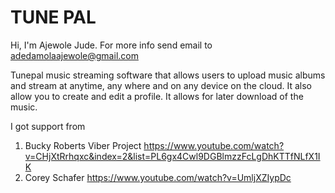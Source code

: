 # TUNE PAL

Hi, I'm Ajewole Jude. For more info send email to adedamolaajewole@gmail.com

Tunepal music streaming software that allows users to upload music albums and stream at anytime, any where and on any device on the cloud.
It also allow you to create and edit a profile.
It allows for later download of the music.
                    
				
I got support from 
1. Bucky Roberts Viber Project https://www.youtube.com/watch?v=CHjXtRrhqxc&index=2&list=PL6gx4Cwl9DGBlmzzFcLgDhKTTfNLfX1IK
2. Corey Schafer https://www.youtube.com/watch?v=UmljXZIypDc


